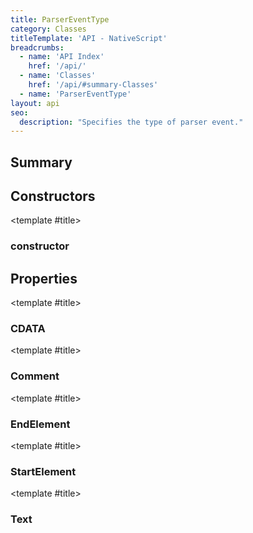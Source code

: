 ```yaml
---
title: ParserEventType
category: Classes
titleTemplate: 'API - NativeScript'
breadcrumbs:
  - name: 'API Index'
    href: '/api/'
  - name: 'Classes'
    href: '/api/#summary-Classes'
  - name: 'ParserEventType'
layout: api
seo:
  description: "Specifies the type of parser event."
---
```


<!-- This page is auto generated, do not edit manually. -->
<!-- Run "yarn generate:api-docs" to regenerate -->

<script setup lang="ts">
  import { provide } from "vue";
  import API_DATA from "./ParserEventType.data.json";
  
  provide('API_DATA', API_DATA);
</script>

<APIRefHierarchy v-once />

<APIRefComment commentBase64="eyJibG9ja1RhZ3MiOltdLCJtb2RpZmllclRhZ3MiOnt9LCJzdW1tYXJ5IjpbeyJraW5kIjoidGV4dCIsInRleHQiOiJTcGVjaWZpZXMgdGhlIHR5cGUgb2YgcGFyc2VyIGV2ZW50LiJ9XX0=" v-once />

## <Heading ignore>Summary</Heading>

<APIRefSummary v-once />

## Constructors

<div class="">

<APIRef for="2858" v-once>

<template #title>

### constructor

</template>

</APIRef>

</div>

## Properties

<div class="isStatic">

<APIRef for="2856" v-once>

<template #title>

### CDATA

</template>

</APIRef>

</div>

<div class="isStatic">

<APIRef for="2857" v-once>

<template #title>

### Comment

</template>

</APIRef>

</div>

<div class="isStatic">

<APIRef for="2854" v-once>

<template #title>

### EndElement

</template>

</APIRef>

</div>

<div class="isStatic">

<APIRef for="2853" v-once>

<template #title>

### StartElement

</template>

</APIRef>

</div>

<div class="isStatic">

<APIRef for="2855" v-once>

<template #title>

### Text

</template>

</APIRef>

</div>
